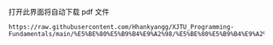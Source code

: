 打开此界面将自动下载 pdf 文件
```pdf 
https://raw.githubusercontent.com/Hhankyangg/XJTU_Programming-Fundamentals/main/%E5%BE%80%E5%B9%B4%E9%A2%98/%E5%BE%80%E5%B9%B4%E9%A2%98%E7%9B%AE1/%E9%A2%98%E7%9B%AE.pdf
```
